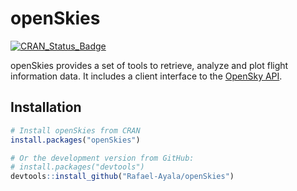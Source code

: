 # openSkies
<!-- badges: start -->
[![CRAN_Status_Badge](http://www.r-pkg.org/badges/version/devtools)](https://cran.r-project.org/package=devtools)
<!-- badges: end -->

openSkies provides a set of tools to retrieve, analyze and plot flight
information data. It includes a client interface to the [OpenSky API](https://opensky-network.org). 

## Installation

```r
# Install openSkies from CRAN
install.packages("openSkies")

# Or the development version from GitHub:
# install.packages("devtools")
devtools::install_github("Rafael-Ayala/openSkies")
```
